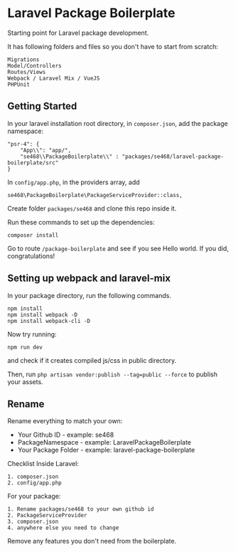 # Laravel Package Boilerplate
Starting point for Laravel package development.

It has following folders and files so you don't have to start from scratch:
```
Migrations
Model/Controllers
Routes/Views
Webpack / Laravel Mix / VueJS 
PHPUnit
```


## Getting Started

In your laravel installation root directory, in `composer.json`, add the package namespace: 

```
"psr-4": {
    "App\\": "app/",
    "se468\\PackageBoilerplate\\" : "packages/se468/laravel-package-boilerplate/src"
}
```

In `config/app.php`, in the providers array, add 
```
se468\PackageBoilerplate\PackageServiceProvider::class,
```

Create folder `packages/se468` and clone this repo inside it.

Run these commands to set up the dependencies:
```
composer install
```

Go to route `/package-boilerplate` and see if you see Hello world. If you did, congratulations!

## Setting up webpack and laravel-mix

In your package directory, run the following commands.
```
npm install
npm install webpack -D
npm install webpack-cli -D
```

Now try running:
```
npm run dev
```
and check if it creates compiled js/css in public directory.

Then, run `php artisan vendor:publish --tag=public --force` to publish your assets.

## Rename

Rename everything to match your own:
* Your Github ID - example: se468
* PackageNamespace - example: LaravelPackageBoilerplate
* Your Package Folder - example: laravel-package-boilerplate

Checklist
Inside Laravel: 
```
1. composer.json
2. config/app.php
```

For your package:
```
1. Rename packages/se468 to your own github id
2. PackageServiceProvider
3. composer.json
4. anywhere else you need to change
```

Remove any features you don't need from the boilerplate.


